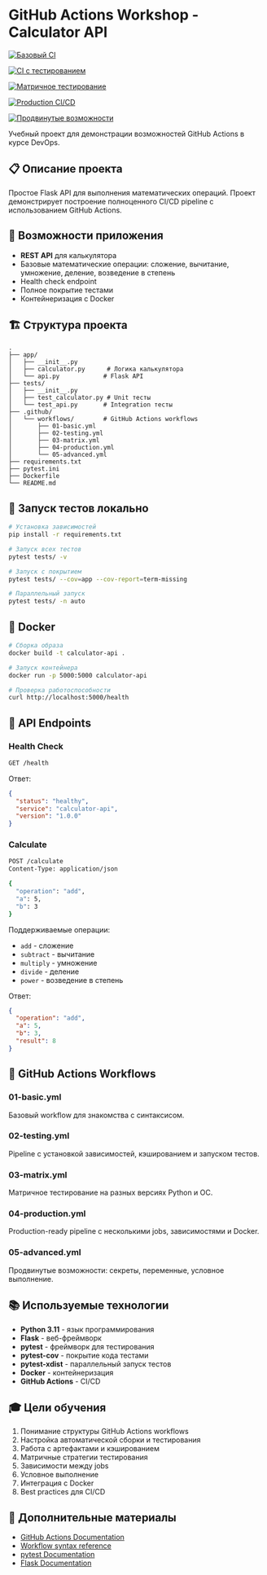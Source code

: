 # GitHub Actions Workshop - Calculator API

[![Базовый CI](https://github.com/fadeinflames/gha-workshop-live/actions/workflows/basic.yaml/badge.svg)](https://github.com/fadeinflames/gha-workshop-live/actions/workflows/basic.yaml)

[![CI с тестированием](https://github.com/fadeinflames/gha-workshop-live/actions/workflows/02-testing.yml/badge.svg)](https://github.com/fadeinflames/gha-workshop-live/actions/workflows/02-testing.yml)

[![Матричное тестирование](https://github.com/fadeinflames/gha-workshop-live/actions/workflows/03-matrix.yml/badge.svg)](https://github.com/fadeinflames/gha-workshop-live/actions/workflows/03-matrix.yml)

[![Production CI/CD](https://github.com/fadeinflames/gha-workshop-live/actions/workflows/04-production.yml/badge.svg)](https://github.com/fadeinflames/gha-workshop-live/actions/workflows/04-production.yml)

[![Продвинутые возможности](https://github.com/fadeinflames/gha-workshop-live/actions/workflows/05-advanced.yml/badge.svg)](https://github.com/fadeinflames/gha-workshop-live/actions/workflows/05-advanced.yml)

Учебный проект для демонстрации возможностей GitHub Actions в курсе DevOps.

## 📋 Описание проекта

Простое Flask API для выполнения математических операций. Проект демонстрирует построение полноценного CI/CD pipeline с использованием GitHub Actions.

## 🚀 Возможности приложения

- **REST API** для калькулятора
- Базовые математические операции: сложение, вычитание, умножение, деление, возведение в степень
- Health check endpoint
- Полное покрытие тестами
- Контейнеризация с Docker

## 🏗️ Структура проекта

```
.
├── app/
│   ├── __init__.py
│   ├── calculator.py      # Логика калькулятора
│   └── api.py            # Flask API
├── tests/
│   ├── __init__.py
│   ├── test_calculator.py # Unit тесты
│   └── test_api.py       # Integration тесты
├── .github/
│   └── workflows/        # GitHub Actions workflows
│       ├── 01-basic.yml
│       ├── 02-testing.yml
│       ├── 03-matrix.yml
│       ├── 04-production.yml
│       └── 05-advanced.yml
├── requirements.txt
├── pytest.ini
├── Dockerfile
└── README.md
```

## 🧪 Запуск тестов локально

```bash
# Установка зависимостей
pip install -r requirements.txt

# Запуск всех тестов
pytest tests/ -v

# Запуск с покрытием
pytest tests/ --cov=app --cov-report=term-missing

# Параллельный запуск
pytest tests/ -n auto
```

## 🐳 Docker

```bash
# Сборка образа
docker build -t calculator-api .

# Запуск контейнера
docker run -p 5000:5000 calculator-api

# Проверка работоспособности
curl http://localhost:5000/health
```

## 📝 API Endpoints

### Health Check
```bash
GET /health
```

Ответ:
```json
{
  "status": "healthy",
  "service": "calculator-api",
  "version": "1.0.0"
}
```

### Calculate
```bash
POST /calculate
Content-Type: application/json

{
  "operation": "add",
  "a": 5,
  "b": 3
}
```

Поддерживаемые операции:
- `add` - сложение
- `subtract` - вычитание
- `multiply` - умножение
- `divide` - деление
- `power` - возведение в степень

Ответ:
```json
{
  "operation": "add",
  "a": 5,
  "b": 3,
  "result": 8
}
```

## 🔄 GitHub Actions Workflows

### 01-basic.yml
Базовый workflow для знакомства с синтаксисом.

### 02-testing.yml
Pipeline с установкой зависимостей, кэшированием и запуском тестов.

### 03-matrix.yml
Матричное тестирование на разных версиях Python и ОС.

### 04-production.yml
Production-ready pipeline с несколькими jobs, зависимостями и Docker.

### 05-advanced.yml
Продвинутые возможности: секреты, переменные, условное выполнение.

## 📚 Используемые технологии

- **Python 3.11** - язык программирования
- **Flask** - веб-фреймворк
- **pytest** - фреймворк для тестирования
- **pytest-cov** - покрытие кода тестами
- **pytest-xdist** - параллельный запуск тестов
- **Docker** - контейнеризация
- **GitHub Actions** - CI/CD

## 🎓 Цели обучения

1. Понимание структуры GitHub Actions workflows
2. Настройка автоматической сборки и тестирования
3. Работа с артефактами и кэшированием
4. Матричные стратегии тестирования
5. Зависимости между jobs
6. Условное выполнение
7. Интеграция с Docker
8. Best practices для CI/CD

## 📖 Дополнительные материалы

- [GitHub Actions Documentation](https://docs.github.com/en/actions)
- [Workflow syntax reference](https://docs.github.com/en/actions/reference/workflow-syntax-for-github-actions)
- [pytest Documentation](https://docs.pytest.org/)
- [Flask Documentation](https://flask.palletsprojects.com/)
